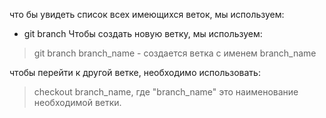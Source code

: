 что бы увидеть список всех имеющихся веток, мы используем:
*  git branch 
Чтобы создать новую ветку, мы используем:
> git branch branch_name - создается ветка с именем branch_name

чтобы перейти к другой ветке, необходимо использовать:
> checkout branch_name, где "branch_name" это наименование необходимой ветки.
